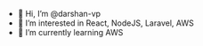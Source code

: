 - 👋 Hi, I’m @darshan-vp
- 👀 I’m interested in React, NodeJS, Laravel, AWS
- 🌱 I’m currently learning AWS

<!---
darshan-vp/darshan-vp is a ✨ special ✨ repository because its `README.md` (this file) appears on your GitHub profile.
You can click the Preview link to take a look at your changes.
--->
